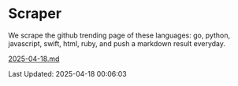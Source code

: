 # Scraper

We scrape the github trending page of these languages: go, python, javascript, swift, html, ruby, and push a markdown result everyday.

[2025-04-18.md](https://github.com/henson/Scraper/blob/master/2025-04-18.md)

Last Updated: 2025-04-18 00:06:03